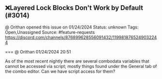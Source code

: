 ## ❌Layered Lock Blocks Don't Work by Default (#3014)
@ Orithan opened this issue on 01/24/2024
Status: unknown
Tags: Open,Unassigned
Source: #feature-requests https://discord.com/channels/876899628556091432/1199818765249032244


=== @ Orithan 01/24/2024 20:51

As of the most recent nightly there are several combodata variables that cannot be accessed via script; mostly things found under the General tab of the combo editor.
Can we have script access for them?
